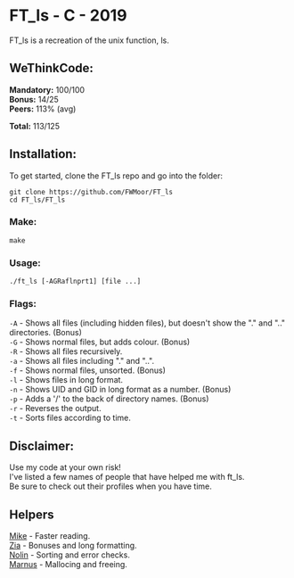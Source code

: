 # FT_ls - C - 2019  
FT_ls is a recreation of the unix function, ls.  

## WeThinkCode:

**Mandatory:** 100/100  
**Bonus:** 14/25  
**Peers:** 113% (avg)  
  
**Total:** 113/125

## Installation:

To get started, clone the FT_ls repo and go into the folder:

```
git clone https://github.com/FWMoor/FT_ls
cd FT_ls/FT_ls
```
### Make:    

```
make
```

### Usage:

```
./ft_ls [-AGRaflnprt1] [file ...]  
```  

### Flags:  
```-A``` - Shows all files (including hidden files), but doesn't show the "." and ".." directories. (Bonus)  
```-G``` - Shows normal files, but adds colour. (Bonus)  
```-R``` - Shows all files recursively.  
```-a``` - Shows all files including "." and "..".  
```-f``` - Shows normal files, unsorted. (Bonus)  
```-l``` - Shows files in long format.  
```-n``` - Shows UID and GID in long format as a number. (Bonus)  
```-p``` - Adds a '/' to the back of directory names. (Bonus)  
```-r``` - Reverses the output.  
```-t``` - Sorts files according to time.  

## Disclaimer:  
Use my code at your own risk!  
I've listed a few names of people that have helped me with ft_ls.  
Be sure to check out their profiles when you have time.

## Helpers
[Mike](https://github.com/MikeFMeyer) - Faster reading.  
[Zia](https://github.com/ziadhorat) - Bonuses and long formatting.  
[Nolin](https://github.com/nreddystudent) - Sorting and error checks.  
[Marnus](https://github.com/mjbotes) - Mallocing and freeing.  
